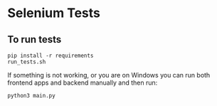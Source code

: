# Selenium Tests

## To run tests
```
pip install -r requirements
run_tests.sh
```

If something is not working,
or you are on Windows you can run both frontend apps and backend manually and then run:
```
python3 main.py
```
